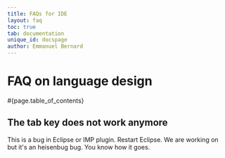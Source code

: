 ```yaml
---
title: FAQs for IDE
layout: faq
toc: true
tab: documentation
unique_id: docspage
author: Emmanuel Bernard
---
```


# FAQ on language design

#{page.table_of_contents}

## The tab key does not work anymore

This is a bug in Eclipse or IMP plugin. Restart Eclipse. We are working on but it's an heisenbug bug. You know how it goes.
